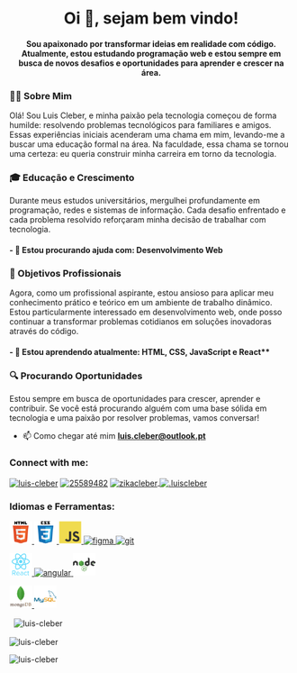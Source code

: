 <h1 align="center">Oi 👋, sejam bem vindo!</h1>
<h4 align="center">Sou apaixonado por transformar ideias em realidade com código. Atualmente, estou estudando programação web e estou sempre em busca de novos desafios e oportunidades para aprender e crescer na área.</h4>

<!-- <p align="left"> <img src="https://komarev.com/ghpvc/?username=luis-cleber&label=Profile%20views&color=0e75b6&style=flat" alt="luis-cleber" /> </p>

<p align-item="space-beetwhen"> <a href="https://github.com/ryo-ma/github-profile-trophy"><img src="https://github-profile-trophy.vercel.app/?username=luis-cleber" alt="luis-cleber" /></a> </p> -->

<h3> 👨‍💻 Sobre Mim</h3>

Olá! Sou Luis Cleber, e minha paixão pela tecnologia começou de forma humilde: resolvendo problemas tecnológicos para familiares e amigos. Essas experiências iniciais acenderam uma chama em mim, levando-me a buscar uma educação formal na área. Na faculdade, essa chama se tornou uma certeza: eu queria construir minha carreira em torno da tecnologia.

<h3> 🎓 Educação e Crescimento</h3>

Durante meus estudos universitários, mergulhei profundamente em programação, redes e sistemas de informação. Cada desafio enfrentado e cada problema resolvido reforçaram minha decisão de trabalhar com tecnologia.
<h4>- 🤝 Estou procurando ajuda com: Desenvolvimento Web</h4>
  
<h3> 💼 Objetivos Profissionais</h3>

Agora, como um profissional aspirante, estou ansioso para aplicar meu conhecimento prático e teórico em um ambiente de trabalho dinâmico. Estou particularmente interessado em desenvolvimento web, onde posso continuar a transformar problemas cotidianos em soluções inovadoras através do código.
<h4>- 🌱 Estou aprendendo atualmente: HTML, CSS, JavaScript e React**</h4>

<h3> 🔍 Procurando Oportunidades</h3>

Estou sempre em busca de oportunidades para crescer, aprender e contribuir. Se você está procurando alguém com uma base sólida em tecnologia e uma paixão por resolver problemas, vamos conversar!
 - 📫 Como chegar até mim **luis.cleber@outlook.pt** 
  


<h3 align="left">Connect with me:</h3>
<p align="left">
<a href="https://linkedin.com/in/luis-cleber" target="blank"><img align="center" src="https://raw.githubusercontent.com/rahuldkjain/github-profile-readme-generator/master/src/images/icons/Social/linked-in-alt.svg" alt="luis-cleber" height="30" width="40" /></a> 
<a href="https://stackoverflow.com/users/25589482" target="blank"><img align="center" src="https://raw.githubusercontent.com/rahuldkjain/github-profile-readme-generator/master/src/images/icons/Social/stack-overflow.svg" alt="25589482" height="30" width="40" /></a>
<a href="https://instagram.com/zikacleber" target="blank"><img align="center" src="https://raw.githubusercontent.com/rahuldkjain/github-profile-readme-generator/master/src/images/icons/Social/instagram.svg" alt="zikacleber" height="30" width="40" /> </a>
<a href="https://discord.gg/.luiscleber" target="blank"><img align="center" src="https://raw.githubusercontent.com/rahuldkjain/github-profile-readme-generator/master/src/images/icons/Social/discord.svg" alt=".luiscleber" height="30" width="40" /></a>
</p>

<h3 align="left">Idiomas e Ferramentas:</h3>
<p align="esquerda"> 
   
  <a href="https://www.w3.org/html/" target="_blank" rel="noreferrer"> <img src="https://raw.githubusercontent.com/devicons/devicon/master/icons/html5/html5-original-wordmark.svg" alt="html5" width="40" height="40"/> </a>
  <a href="https://www.w3schools.com/css/" target="_blank" rel="noreferrer"> <img src="https://raw.githubusercontent.com/devicons/devicon/master/icons/css3/css3-original-wordmark.svg" alt="css3" width="40" height="40"/> </a>
   <a href="https://developer.mozilla.org/en-US/docs/Web/JavaScript" target="_blank" rel="noreferrer"> <img src="https://raw.githubusercontent.com/devicons/devicon/master/icons/javascript/javascript-original.svg" alt="javascript" width="40" height="40"/> </a>
    <a href="https://www.figma.com/" target="_blank" rel="noreferrer"> <img src="https://www.vectorlogo.zone/logos/figma/figma-icon.svg" alt="figma" width="40" altura="40"/> </a>
<a href="https://git-scm.com/" target="_blank" rel="noreferrer"> <img src="https://www.vectorlogo.zone/logos/git-scm/git-scm-icon.svg" alt="git" width="40" height="40"/> </a>

 <a href="https://reactjs.org/" target="_blank" rel="noreferrer"> <img src="https://raw.githubusercontent.com/devicons/devicon/master/icons/react/react-original-wordmark.svg" alt="react" width="40" height="40"/> </a> 
 <a href="https://angular.io" target="_blank" rel="noreferrer"> <img src="https://angular.io/assets/images/logos/angular/angular.svg" alt="angular" width="40" height="40"/> </a>
   <a href="https://nodejs.org" target="_blank" rel="noreferrer"> <img src="https://raw.githubusercontent.com/devicons/devicon/master/icons/nodejs/nodejs-original-wordmark.svg" alt="nodejs" width="40" height="40"/> </a>
    
  <a href="https://www.mongodb.com/" target="_blank" rel="noreferrer"> <img src="https://raw.githubusercontent.com/devicons/devicon/master/icons/mongodb/mongodb-original-wordmark.svg" alt="mongoDB" width="40" height="40"/> </a> 
  <a href="https://www.mysql.com/" target="_blank" rel="noreferrer"> <img src="https://raw.githubusercontent.com/devicons/devicon/master/icons/mysql/mysql-original-wordmark.svg" alt="mysql" width="40" height="40"/> </a>
  
 
  
  
  </p>



<p>&nbsp; <img align="center" src="https://github-readme-stats.vercel.app/api?username=luis-cleber&show_icons=true&locale=en" alt="luis-cleber" /></p>
<p><img align="center" src="https://github-readme-streak-stats.herokuapp.com/?user=luis-cleber&" alt="luis-cleber" /></p>
<p><img align="left" src="https://github-readme-stats.vercel.app/api/top-langs?username=luis-cleber&show_icons=true&locale=en&layout=compact" alt="luis-cleber" /></p>
